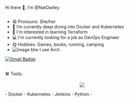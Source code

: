 Hi there 👋, I’m @NatOwlley
##
- 😄 Pronouns: She/her
- 🌱 I’m currently deep diving into Docker and Kubernetes
- 👾 I'm interested in learning Terraform
- 💻 I'm  currently looking for a job as DevOps Engineer
- 😋 Hobbies: Games, books, running, camping
-  ![image](https://github.com/user-attachments/assets/0458d0d2-0774-4823-b664-39da9c7a977d) btw I use Arch


[![Gmail Badge](https://img.shields.io/badge/-Gmail-d14836?style=flat-square&logo=Gmail&logoColor=white&link=mail@xl42lx@gmail.com)](mailto:mail@xl42lx@gmail.com)


##  
🛠 Tools:
<p align="center">
  <a href="https://skillicons.dev">
    <img src="https://skillicons.dev/icons?i=git,kubernetes,docker,vim,python," />
  </a>
</p>
- Docker
- Kubernetes
- Jenkins
- Python
- 
